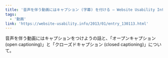 ```yaml
---
title: '音声を伴う動画にはキャプション (字幕) を付ける — Website Usability Info'
tags:
  - '動画'
link: 'https://website-usability.info/2013/01/entry_130113.html'
---
```


音声を伴う動画にはキャプションをつけようの話と、「オープンキャプション (open captioning)」と「クローズドキャプション (closed captioning)」について。